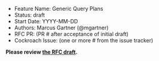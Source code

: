 - Feature Name: Generic Query Plans
- Status: draft
- Start Date: YYYY-MM-DD
- Authors: Marcus Gartner (@mgartner)
- RFC PR: (PR # after acceptance of initial draft)
- Cockroach Issue: (one or more # from the issue tracker)

**Please review [the RFC draft](https://docs.google.com/document/d/1RtqpIr8IYiILt81ygOMJQ3w2B1T31GLMtdUoPbJYDuQ/edit).**

